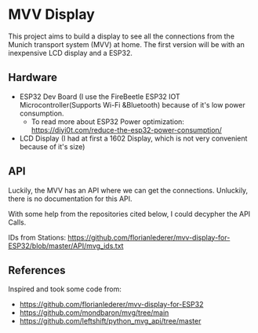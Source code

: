 # MVV Display

This project aims to build a display to see all the connections from the Munich transport system (MVV) at home. The first version will be with an inexpensive LCD display and a ESP32.

## Hardware 
- ESP32 Dev Board (I use the FireBeetle ESP32 IOT Microcontroller(Supports Wi-Fi &Bluetooth) because of it's low power consumption.
  - To read more about ESP32 Power optimization: https://diyi0t.com/reduce-the-esp32-power-consumption/
- LCD Display (I had at first a 1602 Display, which is not very convenient because of it's size)

## API
Luckily, the MVV has an API where we can get the connections. Unluckily, there is no documentation for this API. 

With some help from the repositories cited below, I could decypher the API Calls.

IDs from Stations:
https://github.com/florianlederer/mvv-display-for-ESP32/blob/master/API/mvg_ids.txt

## References
Inspired and took some code from:
- https://github.com/florianlederer/mvv-display-for-ESP32
- https://github.com/mondbaron/mvg/tree/main
- https://github.com/leftshift/python_mvg_api/tree/master



